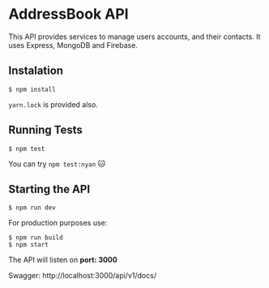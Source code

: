# AddressBook API

This API provides services to manage users accounts, and their contacts. It uses Express, MongoDB and Firebase.

## Instalation 

```
$ npm install
```
`yarn.lock` is provided also.

## Running Tests

```
$ npm test
```
You can try `npm test:nyan` 🐱

## Starting the API

```
$ npm run dev
```

For production purposes use:
```
$ npm run build
$ npm start
```
The API will listen on **port: 3000**

Swagger: http://localhost:3000/api/v1/docs/